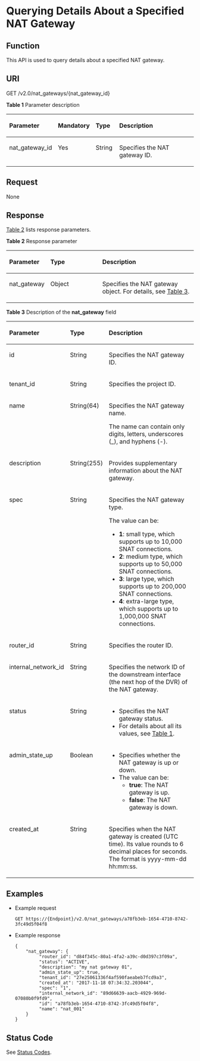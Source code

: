 # Querying Details About a Specified NAT Gateway<a name="nat_api_0062"></a>

## Function<a name="section45827181"></a>

This API is used to query details about a specified NAT gateway.

## URI<a name="section9791447"></a>

GET /v2.0/nat\_gateways/\{nat\_gateway\_id\}

**Table  1**  Parameter description

<a name="table285161395713"></a>
<table><thead align="left"><tr id="row12912101317577"><th class="cellrowborder" valign="top" width="22.57%" id="mcps1.2.5.1.1"><p id="p791271313579"><a name="p791271313579"></a><a name="p791271313579"></a>Parameter</p>
</th>
<th class="cellrowborder" valign="top" width="8.649999999999999%" id="mcps1.2.5.1.2"><p id="p1391221355716"><a name="p1391221355716"></a><a name="p1391221355716"></a>Mandatory</p>
</th>
<th class="cellrowborder" valign="top" width="12.9%" id="mcps1.2.5.1.3"><p id="p7912013105718"><a name="p7912013105718"></a><a name="p7912013105718"></a>Type</p>
</th>
<th class="cellrowborder" valign="top" width="55.879999999999995%" id="mcps1.2.5.1.4"><p id="p1191216131572"><a name="p1191216131572"></a><a name="p1191216131572"></a>Description</p>
</th>
</tr>
</thead>
<tbody><tr id="row1591281345717"><td class="cellrowborder" valign="top" width="22.57%" headers="mcps1.2.5.1.1 "><p id="p69121213115717"><a name="p69121213115717"></a><a name="p69121213115717"></a>nat_gateway_id</p>
</td>
<td class="cellrowborder" valign="top" width="8.649999999999999%" headers="mcps1.2.5.1.2 "><p id="p1291281325710"><a name="p1291281325710"></a><a name="p1291281325710"></a>Yes</p>
</td>
<td class="cellrowborder" valign="top" width="12.9%" headers="mcps1.2.5.1.3 "><p id="p179129138573"><a name="p179129138573"></a><a name="p179129138573"></a>String</p>
</td>
<td class="cellrowborder" valign="top" width="55.879999999999995%" headers="mcps1.2.5.1.4 "><p id="p20912111395719"><a name="p20912111395719"></a><a name="p20912111395719"></a>Specifies the NAT gateway ID.</p>
</td>
</tr>
</tbody>
</table>

## Request<a name="section54909781"></a>

None

## Response<a name="section24425986"></a>

[Table 2](#table129831149144215)  lists response parameters.

**Table  2**  Response parameter

<a name="table129831149144215"></a>
<table><thead align="left"><tr id="row2233175015424"><th class="cellrowborder" valign="top" width="20.200000000000003%" id="mcps1.2.4.1.1"><p id="p112331950124213"><a name="p112331950124213"></a><a name="p112331950124213"></a>Parameter</p>
</th>
<th class="cellrowborder" valign="top" width="28.28%" id="mcps1.2.4.1.2"><p id="p1023335020429"><a name="p1023335020429"></a><a name="p1023335020429"></a>Type</p>
</th>
<th class="cellrowborder" valign="top" width="51.519999999999996%" id="mcps1.2.4.1.3"><p id="p1123319502426"><a name="p1123319502426"></a><a name="p1123319502426"></a>Description</p>
</th>
</tr>
</thead>
<tbody><tr id="row1223325010421"><td class="cellrowborder" valign="top" width="20.200000000000003%" headers="mcps1.2.4.1.1 "><p id="p202331450134211"><a name="p202331450134211"></a><a name="p202331450134211"></a>nat_gateway</p>
</td>
<td class="cellrowborder" valign="top" width="28.28%" headers="mcps1.2.4.1.2 "><p id="p12331150184217"><a name="p12331150184217"></a><a name="p12331150184217"></a>Object</p>
</td>
<td class="cellrowborder" valign="top" width="51.519999999999996%" headers="mcps1.2.4.1.3 "><p id="p62331505427"><a name="p62331505427"></a><a name="p62331505427"></a>Specifies the NAT gateway object. For details, see <a href="#table514165011429">Table 3</a>.</p>
</td>
</tr>
</tbody>
</table>

**Table  3**  Description of the  **nat\_gateway**  field

<a name="table514165011429"></a>
<table><thead align="left"><tr id="row1233175044210"><th class="cellrowborder" valign="top" width="23.23%" id="mcps1.2.4.1.1"><p id="p16233350194217"><a name="p16233350194217"></a><a name="p16233350194217"></a>Parameter</p>
</th>
<th class="cellrowborder" valign="top" width="18.18%" id="mcps1.2.4.1.2"><p id="p1123375010428"><a name="p1123375010428"></a><a name="p1123375010428"></a>Type</p>
</th>
<th class="cellrowborder" valign="top" width="58.589999999999996%" id="mcps1.2.4.1.3"><p id="p2023313507424"><a name="p2023313507424"></a><a name="p2023313507424"></a>Description</p>
</th>
</tr>
</thead>
<tbody><tr id="row623313504427"><td class="cellrowborder" valign="top" width="23.23%" headers="mcps1.2.4.1.1 "><p id="p162338502421"><a name="p162338502421"></a><a name="p162338502421"></a>id</p>
</td>
<td class="cellrowborder" valign="top" width="18.18%" headers="mcps1.2.4.1.2 "><p id="p92331950144219"><a name="p92331950144219"></a><a name="p92331950144219"></a>String</p>
</td>
<td class="cellrowborder" valign="top" width="58.589999999999996%" headers="mcps1.2.4.1.3 "><p id="p5233165034219"><a name="p5233165034219"></a><a name="p5233165034219"></a>Specifies the NAT gateway ID.</p>
</td>
</tr>
<tr id="row72331550164211"><td class="cellrowborder" valign="top" width="23.23%" headers="mcps1.2.4.1.1 "><p id="p1123335024220"><a name="p1123335024220"></a><a name="p1123335024220"></a>tenant_id</p>
</td>
<td class="cellrowborder" valign="top" width="18.18%" headers="mcps1.2.4.1.2 "><p id="p8233450174216"><a name="p8233450174216"></a><a name="p8233450174216"></a>String</p>
</td>
<td class="cellrowborder" valign="top" width="58.589999999999996%" headers="mcps1.2.4.1.3 "><p id="p172332504428"><a name="p172332504428"></a><a name="p172332504428"></a>Specifies the project ID.</p>
</td>
</tr>
<tr id="row17233185084220"><td class="cellrowborder" valign="top" width="23.23%" headers="mcps1.2.4.1.1 "><p id="p323355014426"><a name="p323355014426"></a><a name="p323355014426"></a>name</p>
</td>
<td class="cellrowborder" valign="top" width="18.18%" headers="mcps1.2.4.1.2 "><p id="p323355044218"><a name="p323355044218"></a><a name="p323355044218"></a>String(64)</p>
</td>
<td class="cellrowborder" valign="top" width="58.589999999999996%" headers="mcps1.2.4.1.3 "><p id="p42331650144212"><a name="p42331650144212"></a><a name="p42331650144212"></a>Specifies the NAT gateway name.</p>
<p id="p72333505429"><a name="p72333505429"></a><a name="p72333505429"></a>The name can contain only digits, letters, underscores (_), and hyphens (-).</p>
</td>
</tr>
<tr id="row1623315018422"><td class="cellrowborder" valign="top" width="23.23%" headers="mcps1.2.4.1.1 "><p id="p19233145020424"><a name="p19233145020424"></a><a name="p19233145020424"></a>description</p>
</td>
<td class="cellrowborder" valign="top" width="18.18%" headers="mcps1.2.4.1.2 "><p id="p423318503426"><a name="p423318503426"></a><a name="p423318503426"></a>String(255)</p>
</td>
<td class="cellrowborder" valign="top" width="58.589999999999996%" headers="mcps1.2.4.1.3 "><p id="p923335014212"><a name="p923335014212"></a><a name="p923335014212"></a>Provides supplementary information about the NAT gateway.</p>
</td>
</tr>
<tr id="row1623315506427"><td class="cellrowborder" valign="top" width="23.23%" headers="mcps1.2.4.1.1 "><p id="p18233350184218"><a name="p18233350184218"></a><a name="p18233350184218"></a>spec</p>
</td>
<td class="cellrowborder" valign="top" width="18.18%" headers="mcps1.2.4.1.2 "><p id="p15233105018428"><a name="p15233105018428"></a><a name="p15233105018428"></a>String</p>
</td>
<td class="cellrowborder" valign="top" width="58.589999999999996%" headers="mcps1.2.4.1.3 "><p id="p1023385084218"><a name="p1023385084218"></a><a name="p1023385084218"></a>Specifies the NAT gateway type.</p>
<p id="p1223319508422"><a name="p1223319508422"></a><a name="p1223319508422"></a>The value can be:</p>
<a name="ul132334508424"></a><a name="ul132334508424"></a><ul id="ul132334508424"><li><strong>1</strong>: small type, which supports up to 10,000 SNAT connections.</li><li><strong>2</strong>: medium type, which supports up to 50,000 SNAT connections.</li><li><strong>3</strong>: large type, which supports up to 200,000 SNAT connections.</li><li><strong>4</strong>: extra-large type, which supports up to 1,000,000 SNAT connections.</li></ul>
</td>
</tr>
<tr id="row42331050144212"><td class="cellrowborder" valign="top" width="23.23%" headers="mcps1.2.4.1.1 "><p id="p1723325015428"><a name="p1723325015428"></a><a name="p1723325015428"></a>router_id</p>
</td>
<td class="cellrowborder" valign="top" width="18.18%" headers="mcps1.2.4.1.2 "><p id="p3233115094213"><a name="p3233115094213"></a><a name="p3233115094213"></a>String</p>
</td>
<td class="cellrowborder" valign="top" width="58.589999999999996%" headers="mcps1.2.4.1.3 "><p id="p102331150144211"><a name="p102331150144211"></a><a name="p102331150144211"></a>Specifies the router ID.</p>
</td>
</tr>
<tr id="row72331650164215"><td class="cellrowborder" valign="top" width="23.23%" headers="mcps1.2.4.1.1 "><p id="p8233195017429"><a name="p8233195017429"></a><a name="p8233195017429"></a>internal_network_id</p>
</td>
<td class="cellrowborder" valign="top" width="18.18%" headers="mcps1.2.4.1.2 "><p id="p223314508421"><a name="p223314508421"></a><a name="p223314508421"></a>String</p>
</td>
<td class="cellrowborder" valign="top" width="58.589999999999996%" headers="mcps1.2.4.1.3 "><p id="p4233125084214"><a name="p4233125084214"></a><a name="p4233125084214"></a>Specifies the network ID of the downstream interface (the next hop of the DVR) of the NAT gateway.</p>
</td>
</tr>
<tr id="row102339502423"><td class="cellrowborder" valign="top" width="23.23%" headers="mcps1.2.4.1.1 "><p id="p82331150114212"><a name="p82331150114212"></a><a name="p82331150114212"></a>status</p>
</td>
<td class="cellrowborder" valign="top" width="18.18%" headers="mcps1.2.4.1.2 "><p id="p1823311508429"><a name="p1823311508429"></a><a name="p1823311508429"></a>String</p>
</td>
<td class="cellrowborder" valign="top" width="58.589999999999996%" headers="mcps1.2.4.1.3 "><a name="ul9233155034214"></a><a name="ul9233155034214"></a><ul id="ul9233155034214"><li>Specifies the NAT gateway status.</li><li>For details about all its values, see <a href="resource-status-description.md#table1390614366107">Table 1</a>.</li></ul>
</td>
</tr>
<tr id="row20233450104210"><td class="cellrowborder" valign="top" width="23.23%" headers="mcps1.2.4.1.1 "><p id="p32333502427"><a name="p32333502427"></a><a name="p32333502427"></a>admin_state_up</p>
</td>
<td class="cellrowborder" valign="top" width="18.18%" headers="mcps1.2.4.1.2 "><p id="p1764614265487"><a name="p1764614265487"></a><a name="p1764614265487"></a>Boolean</p>
</td>
<td class="cellrowborder" valign="top" width="58.589999999999996%" headers="mcps1.2.4.1.3 "><a name="ul71858556358"></a><a name="ul71858556358"></a><ul id="ul71858556358"><li>Specifies whether the NAT gateway is up or down.</li><li>The value can be:<a name="ul16205638124410"></a><a name="ul16205638124410"></a><ul id="ul16205638124410"><li><strong id="b951617194433"><a name="b951617194433"></a><a name="b951617194433"></a>true</strong>: The NAT gateway is up.</li><li><strong id="b44261220114312"><a name="b44261220114312"></a><a name="b44261220114312"></a>false</strong>: The NAT gateway is down.</li></ul>
</li></ul>
</td>
</tr>
<tr id="row22331050154211"><td class="cellrowborder" valign="top" width="23.23%" headers="mcps1.2.4.1.1 "><p id="p723305014427"><a name="p723305014427"></a><a name="p723305014427"></a>created_at</p>
</td>
<td class="cellrowborder" valign="top" width="18.18%" headers="mcps1.2.4.1.2 "><p id="p423312509427"><a name="p423312509427"></a><a name="p423312509427"></a>String</p>
</td>
<td class="cellrowborder" valign="top" width="58.589999999999996%" headers="mcps1.2.4.1.3 "><p id="p16351227165916"><a name="p16351227165916"></a><a name="p16351227165916"></a>Specifies when the NAT gateway is created (UTC time). Its value rounds to 6 decimal places for seconds. The format is yyyy-mm-dd hh:mm:ss.</p>
</td>
</tr>
</tbody>
</table>

## Examples<a name="section18507287"></a>

-   Example request

    ```
    GET https://{Endpoint}/v2.0/nat_gateways/a78fb3eb-1654-4710-8742-3fc49d5f04f8
    ```


-   Example response

    ```
    {
        "nat_gateway": { 
             "router_id": "d84f345c-80a1-4fa2-a39c-d0d397c3f09a", 
             "status": "ACTIVE", 
             "description": "my nat gateway 01", 
             "admin_state_up": true, 
             "tenant_id": "27e25061336f4af590faeabeb7fcd9a3", 
             "created_at": "2017-11-18 07:34:32.203044", 
             "spec": "1", 
             "internal_network_id": "89d66639-aacb-4929-969d-07080b0f9fd9", 
             "id": "a78fb3eb-1654-4710-8742-3fc49d5f04f8", 
             "name": "nat_001" 
        }
    }
    ```


## Status Code<a name="section22695302"></a>

See  [Status Codes](status-codes.md).

